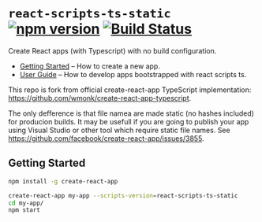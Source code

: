 # `react-scripts-ts-static` [![npm version](https://badge.fury.io/js/react-scripts-ts-static.svg)](https://badge.fury.io/js/react-scripts-ts-static) [![Build Status](https://travis-ci.org/wmonk/create-react-app-typescript-static.svg?branch=master)](https://travis-ci.org/wmonk/create-react-app-typescript-static)

Create React apps (with Typescript) with no build configuration.

 * [Getting Started](#tldr) – How to create a new app.
 * [User Guide](https://github.com/wmonk/create-react-app-typescript/blob/master/packages/react-scripts/template/README.md) – How to develop apps bootstrapped with react scripts ts.

This repo is fork from official create-react-app TypeScript implementation: https://github.com/wmonk/create-react-app-typescript.

The only defference is that file namea are made static (no hashes included) for producion builds. It may be usefull if you are going to publish your app using Visual Studio or other tool which require static file names. See https://github.com/facebook/create-react-app/issues/3855.

## Getting Started

```sh
npm install -g create-react-app

create-react-app my-app --scripts-version=react-scripts-ts-static
cd my-app/
npm start
```

